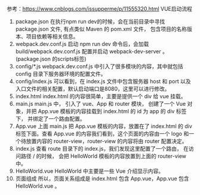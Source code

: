 参考：https://www.cnblogs.com/issupperme/p/11555320.html
VUE启动流程
1. package.json
在执行npm run dev的时候，会在当前目录中寻找 package.json 文件, 有点类似 Maven 的 pom.xml 文件，
包含项目的名称版本、项目依赖等相关信息。
2. webpack.dev.conf.js
 启动 npm run dev 命令后，会加载 build/webpack.dev.conf.js 配置并启动 webpack-dev-server 。(package.json 的scripts标签)
3. config/*.js
  webpack.dev.conf.js 中引入了很多模块的内容，其中就包括 config 目录下服务器环境的配置文件。
4. config/index.js
可以看到，在 index.js 文件中包含服务器 host 和 port 以及入口文件的相关配置，默认启动端口是8080，这里可以进行修改。
5.  index.html
index.html 的内容很简单，主要是提供一个 div 给 vue 挂载。
6.  main.js
main.js 中， 引入了 vue、App 和 router 模块， 创建了一个 Vue 对象，并把 App.vue 模板的内容挂载到 index.html 的 id 为 app 的 div 标签下， 并绑定了一个路由配置。
7.  App.vue
上面 main.js 把 App.vue 模板的内容，放置在了 index.html 的 div 标签下面。查看 App.vue 的内容我们看到，这个页面的内容由一个 logo 和一个待放置内容的 router-view，router-view 的内容将由 router 配置决定。
8.  index.js
查看 route 目录下的 index.js，我们发现这里配置了一个路由， 在访问路径 / 的时候， 会把 HelloWorld 模板的内容放置到上面的 router-view中。 
9.  HelloWorld.vue
HelloWorld 中主要是一些 Vue 介绍显示内容。
10. 页面组成
所以，页面关系组成是 index.html 包含 App.vue，App.vue 包含 HelloWorld.vue 。
